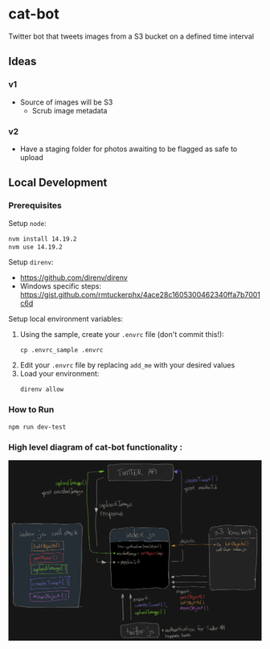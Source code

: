# cat-bot

Twitter bot that tweets images from a S3 bucket on a defined time interval

## Ideas

### v1
- Source of images will be S3
    - Scrub image metadata

### v2
- Have a staging folder for photos awaiting to be flagged as safe to upload

## Local Development

### Prerequisites

Setup `node`:
```
nvm install 14.19.2
nvm use 14.19.2
```
Setup `direnv`:
- https://github.com/direnv/direnv
- Windows specific steps: https://gist.github.com/rmtuckerphx/4ace28c1605300462340ffa7b7001c6d

Setup local environment variables:
1. Using the sample, create your `.envrc` file (don't commit this!):
    ```
    cp .envrc_sample .envrc
    ```
2. Edit your `.envrc` file by replacing `add_me` with your desired values
3. Load your environment:
    ```
    direnv allow
    ```

### How to Run

```
npm run dev-test
```


### High level diagram of cat-bot functionality :


![Alt text](./cat-bot.png)